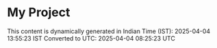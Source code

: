 # My Project

This content is dynamically generated in Indian Time (IST): 2025-04-04 13:55:23 IST
Converted to UTC: 2025-04-04 08:25:23 UTC
